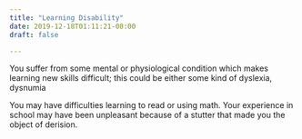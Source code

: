 ```yaml
---
title: "Learning Disability"
date: 2019-12-18T01:11:21-08:00
draft: false

---
```


You suffer from some mental or physiological condition which makes learning new skills difficult; this could be either some kind of dyslexia, dysnumia

You may have difficulties learning to read or using math. Your experience in school may have been unpleasant because of a stutter that made you the object of derision.